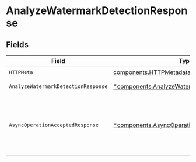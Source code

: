 # AnalyzeWatermarkDetectionResponse


## Fields

| Field                                                                                                                                                                                                                                                                | Type                                                                                                                                                                                                                                                                 | Required                                                                                                                                                                                                                                                             | Description                                                                                                                                                                                                                                                          | Example                                                                                                                                                                                                                                                              |
| -------------------------------------------------------------------------------------------------------------------------------------------------------------------------------------------------------------------------------------------------------------------- | -------------------------------------------------------------------------------------------------------------------------------------------------------------------------------------------------------------------------------------------------------------------- | -------------------------------------------------------------------------------------------------------------------------------------------------------------------------------------------------------------------------------------------------------------------- | -------------------------------------------------------------------------------------------------------------------------------------------------------------------------------------------------------------------------------------------------------------------- | -------------------------------------------------------------------------------------------------------------------------------------------------------------------------------------------------------------------------------------------------------------------- |
| `HTTPMeta`                                                                                                                                                                                                                                                           | [components.HTTPMetadata](../../models/components/httpmetadata.md)                                                                                                                                                                                                   | :heavy_check_mark:                                                                                                                                                                                                                                                   | N/A                                                                                                                                                                                                                                                                  |                                                                                                                                                                                                                                                                      |
| `AnalyzeWatermarkDetectionResponse`                                                                                                                                                                                                                                  | [*components.AnalyzeWatermarkDetectionResponse](../../models/components/analyzewatermarkdetectionresponse.md)                                                                                                                                                        | :heavy_minus_sign:                                                                                                                                                                                                                                                   | Analysis succeeded                                                                                                                                                                                                                                                   |                                                                                                                                                                                                                                                                      |
| `AsyncOperationAcceptedResponse`                                                                                                                                                                                                                                     | [*components.AsyncOperationAcceptedResponse](../../models/components/asyncoperationacceptedresponse.md)                                                                                                                                                              | :heavy_minus_sign:                                                                                                                                                                                                                                                   | Analysis accepted                                                                                                                                                                                                                                                    | {<br/>"data": {<br/>"task_id": "053f4bde4b933c8ecef23724ecde63b667c1ea21816d56c161c7ec1df6297da4b43109625650e9edf0f42152cc4cc32c8ad57824ac75ba8e05020f827c415559ac1248076a2d72c0a73af0479cca77eb",<br/>"status": "pending"<br/>},<br/>"request_id": "17c3b70c5096df0e77e838323abb7029"<br/>} |